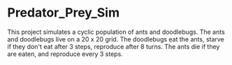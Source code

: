 # Predator_Prey_Sim
This project simulates a cyclic population of ants and doodlebugs. The ants and doodlebugs live on a 20 x 20 grid. The doodlebugs eat the ants, starve if they don't eat after 3 steps, reproduce after 8 turns. The ants die if they are eaten, and reproduce every 3 steps.
